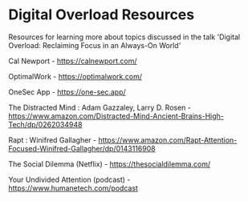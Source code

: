 # Digital Overload Resources
Resources for learning more about topics discussed in the talk 'Digital Overload: Reclaiming Focus in an Always-On World'  

Cal Newport - https://calnewport.com/  

OptimalWork - https://optimalwork.com/  

OneSec App - https://one-sec.app/  

The Distracted Mind : Adam Gazzaley, Larry D. Rosen - https://www.amazon.com/Distracted-Mind-Ancient-Brains-High-Tech/dp/0262034948  

Rapt : Winifred Gallagher - https://www.amazon.com/Rapt-Attention-Focused-Winifred-Gallagher/dp/0143116908

The Social Dilemma (Netflix) - https://thesocialdilemma.com/

Your Undivided Attention (podcast) - https://www.humanetech.com/podcast
